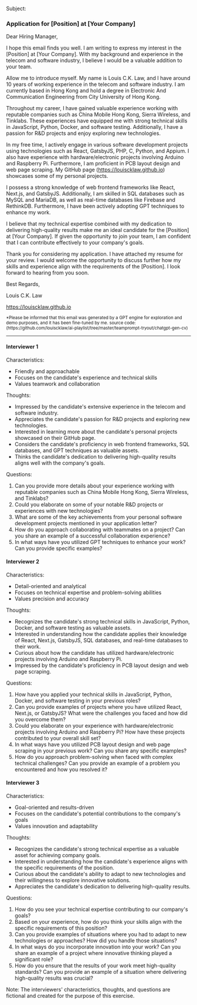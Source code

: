 Subject:

### Application for [Position] at [Your Company]

Dear Hiring Manager,

I hope this email finds you well. I am writing to express my interest in the [Position] at [Your Company]. With my background and experience in the telecom and software industry, I believe I would be a valuable addition to your team.

Allow me to introduce myself. My name is Louis C.K. Law, and I have around 10 years of working experience in the telecom and software industry. I am currently based in Hong Kong and hold a degree in Electronic And Communication Engineering from City University of Hong Kong.

Throughout my career, I have gained valuable experience working with reputable companies such as China Mobile Hong Kong, Sierra Wireless, and Tinklabs. These experiences have equipped me with strong technical skills in JavaScript, Python, Docker, and software testing. Additionally, I have a passion for R&D projects and enjoy exploring new technologies.

In my free time, I actively engage in various software development projects using technologies such as React, GatsbyJS, PHP, C, Python, and Appium. I also have experience with hardware/electronic projects involving Arduino and Raspberry Pi. Furthermore, I am proficient in PCB layout design and web page scraping. My GitHub page (https://louiscklaw.github.io) showcases some of my personal projects.

I possess a strong knowledge of web frontend frameworks like React, Next.js, and GatsbyJS. Additionally, I am skilled in SQL databases such as MySQL and MariaDB, as well as real-time databases like Firebase and RethinkDB. Furthermore, I have been actively adopting GPT techniques to enhance my work.

I believe that my technical expertise combined with my dedication to delivering high-quality results make me an ideal candidate for the [Position] at [Your Company]. If given the opportunity to join your team, I am confident that I can contribute effectively to your company's goals.

Thank you for considering my application. I have attached my resume for your review. I would welcome the opportunity to discuss further how my skills and experience align with the requirements of the [Position]. I look forward to hearing from you soon.

Best Regards,

Louis C.K. Law

https://louiscklaw.github.io

<sub>
*Please be informed that this email was generated by a GPT engine for exploration and demo purposes, and it has been fine-tuned by me.
source code: (https://github.com/louiscklaw/ai-playlist/tree/master/teamprompt-tryout/chatgpt-gen-cv)
</sub>

---

#### Interviewer 1

Characteristics:
- Friendly and approachable
- Focuses on the candidate's experience and technical skills
- Values teamwork and collaboration

Thoughts:
- Impressed by the candidate's extensive experience in the telecom and software industry.
- Appreciates the candidate's passion for R&D projects and exploring new technologies.
- Interested in learning more about the candidate's personal projects showcased on their GitHub page.
- Considers the candidate's proficiency in web frontend frameworks, SQL databases, and GPT techniques as valuable assets.
- Thinks the candidate's dedication to delivering high-quality results aligns well with the company's goals.

Questions:
1. Can you provide more details about your experience working with reputable companies such as China Mobile Hong Kong, Sierra Wireless, and Tinklabs?
2. Could you elaborate on some of your notable R&D projects or experiences with new technologies?
3. What are some of the key achievements from your personal software development projects mentioned in your application letter?
4. How do you approach collaborating with teammates on a project? Can you share an example of a successful collaboration experience?
5. In what ways have you utilized GPT techniques to enhance your work? Can you provide specific examples?

#### Interviewer 2

Characteristics:
- Detail-oriented and analytical
- Focuses on technical expertise and problem-solving abilities
- Values precision and accuracy

Thoughts:
- Recognizes the candidate's strong technical skills in JavaScript, Python, Docker, and software testing as valuable assets.
- Interested in understanding how the candidate applies their knowledge of React, Next.js, GatsbyJS, SQL databases, and real-time databases to their work.
- Curious about how the candidate has utilized hardware/electronic projects involving Arduino and Raspberry Pi.
- Impressed by the candidate's proficiency in PCB layout design and web page scraping.

Questions:
1. How have you applied your technical skills in JavaScript, Python, Docker, and software testing in your previous roles?
2. Can you provide examples of projects where you have utilized React, Next.js, or GatsbyJS? What were the challenges you faced and how did you overcome them?
3. Could you elaborate on your experience with hardware/electronic projects involving Arduino and Raspberry Pi? How have these projects contributed to your overall skill set?
4. In what ways have you utilized PCB layout design and web page scraping in your previous work? Can you share any specific examples?
5. How do you approach problem-solving when faced with complex technical challenges? Can you provide an example of a problem you encountered and how you resolved it?

#### Interviewer 3

Characteristics:
- Goal-oriented and results-driven
- Focuses on the candidate's potential contributions to the company's goals
- Values innovation and adaptability

Thoughts:
- Recognizes the candidate's strong technical expertise as a valuable asset for achieving company goals.
- Interested in understanding how the candidate's experience aligns with the specific requirements of the position.
- Curious about the candidate's ability to adapt to new technologies and their willingness to explore innovative solutions.
- Appreciates the candidate's dedication to delivering high-quality results.

Questions:
1. How do you see your technical expertise contributing to our company's goals?
2. Based on your experience, how do you think your skills align with the specific requirements of this position?
3. Can you provide examples of situations where you had to adapt to new technologies or approaches? How did you handle those situations?
4. In what ways do you incorporate innovation into your work? Can you share an example of a project where innovative thinking played a significant role?
5. How do you ensure that the results of your work meet high-quality standards? Can you provide an example of a situation where delivering high-quality results was crucial?

Note: The interviewers' characteristics, thoughts, and questions are fictional and created for the purpose of this exercise.

